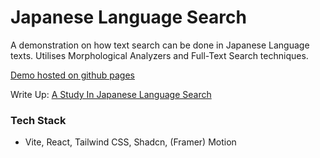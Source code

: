 # Japanese Language Search

A demonstration on how text search can be done in Japanese Language texts. 
Utilises Morphological Analyzers and Full-Text Search techniques. 

[Demo hosted on github pages](https://weekiat-douze.github.io/jpn-search-demo/)

Write Up: [A Study In Japanese Language Search](https://www.weekiat-douze.com/blog/jpn-search-demo)

### Tech Stack

- Vite, React, Tailwind CSS, Shadcn, (Framer) Motion
